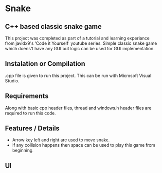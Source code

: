 # Snake

## C++ based classic snake game

This project was completed as part of a tutorial and learning experiance from javidx9's 'Code it Yourself' youtube series. Simple classic snake game which doens't have any GUI but logic can be used for GUI implementation.


## Instalation or Compilation

.cpp file is given to run this project. This can be run with Microsoft Visual Studio.

## Requirements

Along with basic cpp header files, thread and windows.h header files are required to run this code.

## Features / Details

* Arrow key left and right are used to move snake.
* If any collision happens then space can be used to play this game from beginning.

## UI
